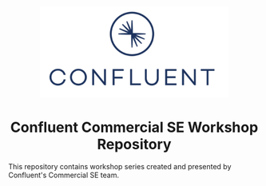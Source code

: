 <div align="center">
    <img src="images/confluent.png" width=75% height=75%>
</div>

# <div align="center">Confluent Commercial SE Workshop Repository</div>

This repository contains workshop series created and presented by Confluent's Commercial SE team. 